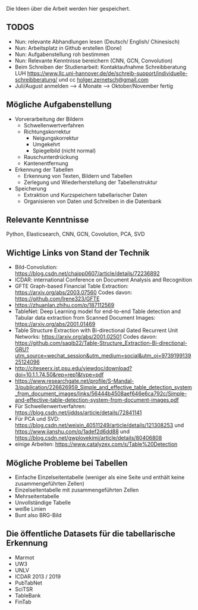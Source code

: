  Die Ideen über die Arbeit werden hier gespeichert.
## TODOS
- Nun: relevante Abhandlungen lesen (Deutsch/ English/ Chinesisch)
- Nun: Arbeitsplatz in Github erstellen (Done)
- Nun: Aufgabenstellung roh bestimmen
- Nun: Relevante Kenntnisse bereichern (CNN, GCN, Convolution)
- Beim Schreiben der Studienarbeit: Kontaktaufnahme Schreibberatung LUH
https://www.llc.uni-hannover.de/de/schreib-support/individuelle-schreibberatung/ und cc holger.zernetsch@gmail.com 
- Juli/August anmelden —> 4 Monate —> Oktober/November fertig
## Mögliche Aufgabenstellung
- Vorverarbeitung der Bildern
  - Schwellenwertverfahren
  - Richtungskorrektur
    - Neigungskorrektur
    - Umgekehrt
    - Spiegelbild (nicht normal)
  - Rauschunterdrückung
  - Kantenentfernung
- Erkennung der Tabellen
  - Erkennung von Texten, Bildern und Tabellen
  - Zerlegung und Wiederherstellung der Tabellenstruktur
- Speicherung
  - Extraktion und Kurzspeichern tabellarischer Daten
  - Organisieren von Daten und Schreiben in die Datenbank
## Relevante Kenntnisse
Python, Elasticsearch, CNN, GCN, Covolution, PCA, SVD
## Wichtige Links von Stand der Technik
- Bild-Convolution: https://blog.csdn.net/chaipp0607/article/details/72236892
- ICDAR: international Conference on Document Analysis and Recognition
- GFTE Graph-based Financial Table Extraction: https://arxiv.org/abs/2003.07560 
Codes davon: https://github.com/Irene323/GFTE
- https://zhuanlan.zhihu.com/p/187112569
- TableNet: Deep Learning model for end-to-end Table detection and Tabular data extraction from Scanned Document Images: https://arxiv.org/abs/2001.01469
- Table Structure Extraction with Bi-directional Gated Recurrent Unit Networks: https://arxiv.org/abs/2001.02501 
Codes davon: https://github.com/saqib22/Table-Structure_Extraction-Bi-directional-GRU?utm_source=wechat_session&utm_medium=social&utm_oi=973919913925124096 
- http://citeseerx.ist.psu.edu/viewdoc/download?doi=10.1.1.74.50&rep=rep1&type=pdf
- https://www.researchgate.net/profile/S-Mandal-3/publication/226626959_Simple_and_effective_table_detection_system_from_document_images/links/56444b4508aef646e6ca792c/Simple-and-effective-table-detection-system-from-document-images.pdf
- Für Schwellenwertverfahren: https://blog.csdn.net/jjddss/article/details/72841141
- Für PCA und SVD: https://blog.csdn.net/weixin_40511249/article/details/121308253 und https://www.jianshu.com/p/1adef2d6dd88 und https://blog.csdn.net/gwplovekimi/article/details/80406808
- einige Arbeiten: https://www.catalyzex.com/s/Table%20Detection
## Mögliche Probleme bei Tabellen
- Einfache Einzelseitentabelle 
(weniger als eine Seite und enthält keine zusammengeführten Zellen)
- Einzelseitentabelle mit zusammengeführten Zellen
- Mehrseitentabelle
- Unvollständige Tabelle
- weiße Linien
- Bunt also BRG-Bild
## Die öffentliche Datasets für die tabellarische Erkennung
- Marmot
- UW3
- UNLV
- ICDAR 2013 / 2019
- PubTabNet
- SciTSR
- TableBank
- FinTab